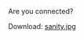 Are you connected?

Download: [sanity.jpg](https://cyberchallenge.s3.eu-south-1.amazonaws.com/sanity/sanity.jpg)
